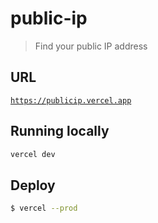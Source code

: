 # public-ip

> Find your public IP address

## URL

[`https://publicip.vercel.app`](https://publicip.vercel.app)

## Running locally

```sh
vercel dev
```

## Deploy

```sh
$ vercel --prod
```

